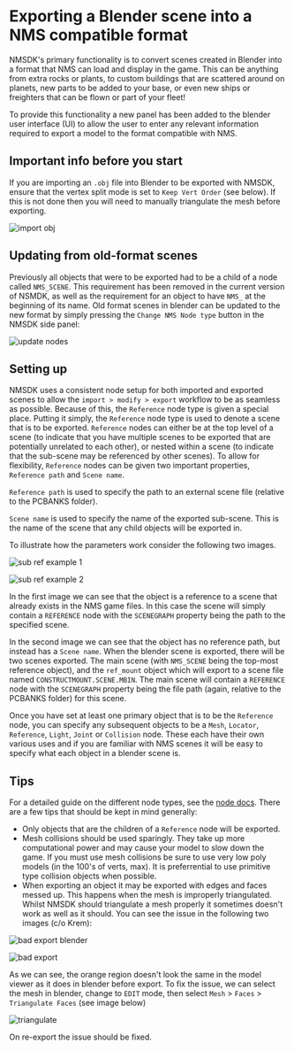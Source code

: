 # Exporting a Blender scene into a NMS compatible format

NMSDK's primary functionality is to convert scenes created in Blender into a format that NMS can load and display in the game.
This can be anything from extra rocks or plants, to custom buildings that are scattered around on planets, new parts to be added to your base, or even new ships or freighters that can be flown or part of your fleet!

To provide this functionality a new panel has been added to the blender user interface (UI) to allow the user to enter any relevant information required to export a model to the format compatible with NMS.

## Important info before you start

If you are importing an `.obj` file into Blender to be exported with NMSDK, ensure that the vertex split mode is set to `Keep Vert Order` (see below). If this is not done then you will need to manually triangulate the mesh before exporting.

![import obj](../../images/import_obj.png)

## Updating from old-format scenes

Previously all objects that were to be exported had to be a child of a node called `NMS_SCENE`. This requirement has been removed in the current version of NSMDK, as well as the requirement for an object to have `NMS_` at the beginning of its name.
Old format scenes in blender can be updated to the new format by simply pressing the `Change NMS Node type` button in the NMSDK side panel:

![update nodes](../../images/update_old_scenes.png)

## Setting up

NMSDK uses a consistent node setup for both imported and exported scenes to allow the `import > modify > export` workflow to be as seamless as possible.
Because of this, the `Reference` node type is given a special place.
Putting it simply, the `Reference` node type is used to denote a scene that is to be exported.
`Reference` nodes can either be at the top level of a scene (to indicate that you have multiple scenes to be exported that are potentially unrelated to each other), or nested within a scene (to indicate that the sub-scene may be referenced by other scenes).
To allow for flexibility, `Reference` nodes can be given two important properties, `Reference path` and `Scene name`.

`Reference path` is used to specify the path to an external scene file (relative to the PCBANKS folder).

`Scene name` is used to specify the name of the exported sub-scene.
This is the name of the scene that any child objects will be exported in.


To illustrate how the parameters work consider the following two images.

![sub ref example 1](../../images/sub_ref_example1.png)

![sub ref example 2](../../images/sub_ref_example2.png)

In the first image we can see that the object is a reference to a scene that already exists in the NMS game files.
In this case the scene will simply contain a `REFERENCE` node with the `SCENEGRAPH` property being the path to the specified scene.

In the second image we can see that the object has no reference path, but instead has a `Scene name`.
When the blender scene is exported, there will be two scenes exported. The main scene (with `NMS_SCENE` being the top-most reference object), and the `ref_mount` object which will export to a scene file named `CONSTRUCTMOUNT.SCENE.MBIN`.
The main scene will contain a `REFERENCE` node with the `SCENEGRAPH` property being the file path (again, relative to the PCBANKS folder) for this scene.

Once you have set at least one primary object that is to be the `Reference` node, you can specify any subsequent objects to be a `Mesh`, `Locator`, `Reference`, `Light`, `Joint` or `Collision` node.
These each have their own various uses and if you are familiar with NMS scenes it will be easy to specify what each object in a blender scene is.

## Tips

For a detailed guide on the different node types, see the [node docs](./node_docs.md). There are a few tips that should be kept in mind generally:

- Only objects that are the children of a `Reference` node will be exported.
- Mesh collisions should be used sparingly. They take up more computational power and may cause your model to slow down the game. If you must use mesh collisions be sure to use very low poly models (in the 100's of verts, max). It is preferrential to use primitive type collision objects when possible.
- When exporting an object it may be exported with edges and faces messed up. This happens when the mesh is improperly triangulated. Whilst NMSDK should triangulate a mesh properly it sometimes doesn't work as well as it should.
You can see the issue in the following two images (c/o Krem):

![bad export blender](../../images/bad_export_blender.png)

![bad export](../../images/bad_export.png)

As we can see, the orange region doesn't look the same in the model viewer as it does in blender before export.
To fix the issue, we can select the mesh in blender, change to `EDIT` mode, then select `Mesh` > `Faces` > `Triangulate Faces` (see image below)

![triangulate](../../images/triangulate.png)

On re-export the issue should be fixed.
